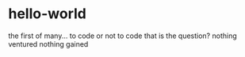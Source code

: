 # hello-world
the first of many...
to code or not to code that is the question?
nothing ventured nothing gained
